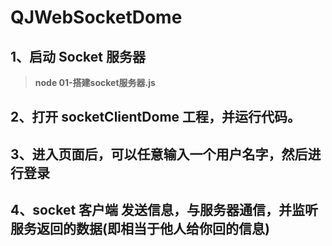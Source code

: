 # QJWebSocketDome

## 1、启动 Socket 服务器
 > **node 01-搭建socket服务器.js**

## 2、打开 socketClientDome 工程，并运行代码。

## 3、进入页面后，可以任意输入一个用户名字，然后进行登录

## 4、socket 客户端 发送信息，与服务器通信，并监听服务返回的数据(即相当于他人给你回的信息)
